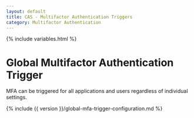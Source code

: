 ```yaml
---
layout: default
title: CAS - Multifactor Authentication Triggers
category: Multifactor Authentication
---
```


{% include variables.html %}

# Global Multifactor Authentication Trigger

MFA can be triggered for all applications and users regardless of individual settings.

{% include {{ version }}/global-mfa-trigger-configuration.md %}
